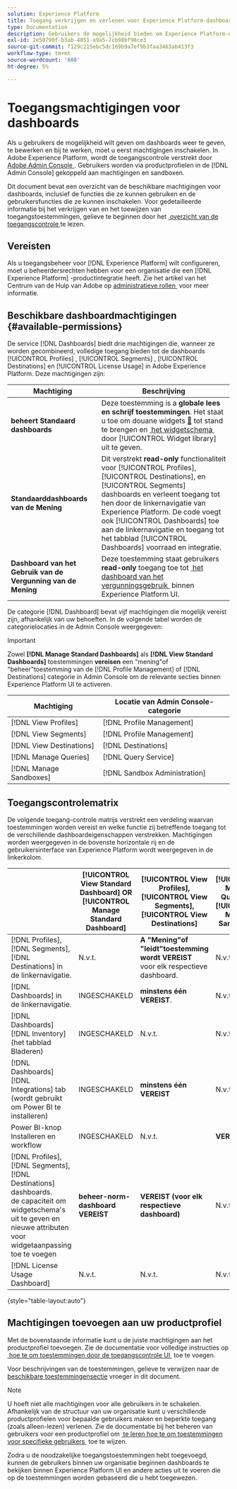 ```yaml
---
solution: Experience Platform
title: Toegang verkrijgen en verlenen voor Experience Platform-dashboards
type: Documentation
description: Gebruikers de mogelijkheid bieden om Experience Platform-dashboards te bekijken, te bewerken en bij te werken met Adobe Admin Console.
exl-id: 2e50790f-b3ab-4851-a9a5-7cb98bf98ce3
source-git-commit: f129c215ebc5dc169b9a7ef9b3faa3463ab413f3
workflow-type: tm+mt
source-wordcount: '608'
ht-degree: 5%

---
```


# Toegangsmachtigingen voor dashboards

Als u gebruikers de mogelijkheid wilt geven om dashboards weer te geven, te bewerken en bij te werken, moet u eerst machtigingen inschakelen. In Adobe Experience Platform, wordt de toegangscontrole verstrekt door [&#x200B; Adobe Admin Console &#x200B;](https://adminconsole.adobe.com/). Gebruikers worden via productprofielen in de [!DNL Admin Console] gekoppeld aan machtigingen en sandboxen.

Dit document bevat een overzicht van de beschikbare machtigingen voor dashboards, inclusief de functies die ze kunnen gebruiken en de gebruikersfuncties die ze kunnen inschakelen. Voor gedetailleerde informatie bij het verkrijgen van en het toewijzen van toegangstoestemmingen, gelieve te beginnen door het [&#x200B; overzicht van de toegangscontrole &#x200B;](../access-control/home.md) te lezen.

## Vereisten

Als u toegangsbeheer voor [!DNL Experience Platform] wilt configureren, moet u beheerdersrechten hebben voor een organisatie die een [!DNL Experience Platform] -productintegratie heeft. Zie het artikel van het Centrum van de Hulp van Adobe op [&#x200B; administratieve rollen &#x200B;](https://helpx.adobe.com/nl/enterprise/using/admin-roles.html) voor meer informatie.

## Beschikbare dashboardmachtigingen {#available-permissions}

De service [!DNL Dashboards] biedt drie machtigingen die, wanneer ze worden gecombineerd, volledige toegang bieden tot de dashboards [!UICONTROL Profiles] , [!UICONTROL Segments] , [!UICONTROL Destinations] en [!UICONTROL License Usage] in Adobe Experience Platform. Deze machtigingen zijn:

| Machtiging | Beschrijving |
|---|---|
| **beheert Standaard dashboards** | Deze toestemming is a **globale lees en schrijf toestemmingen**. Het staat u toe om douane widgets [&#128279;](./customize/custom-widgets.md) tot stand te brengen en [&#x200B; het widgetschema &#x200B;](./customize/edit-schema.md) door [!UICONTROL Widget library] uit te geven. |
| **Standaarddashboards van de Mening** | Dit verstrekt **read-only** functionaliteit voor [!UICONTROL Profiles], [!UICONTROL Destinations], en [!UICONTROL Segments] dashboards en verleent toegang tot hen door de linkernavigatie van Experience Platform. De code voegt ook [!UICONTROL Dashboards] toe aan de linkernavigatie en toegang tot het tabblad [!UICONTROL Dashboards] voorraad en integratie. |
| **Dashboard van het Gebruik van de Vergunning van de Mening** | Deze toestemming staat gebruikers **read-only** toegang toe tot [&#x200B; het dashboard van het vergunningsgebruik &#x200B;](./guides/license-usage.md) binnen Experience Platform UI. |

De categorie [!DNL Dashboard] bevat vijf machtigingen die mogelijk vereist zijn, afhankelijk van uw behoeften. In de volgende tabel worden de categorielocaties in de Admin Console weergegeven:

>[!IMPORTANT]
>
>Zowel **[!DNL Manage Standard Dashboards]** als **[!DNL View Standard Dashboards]** toestemmingen **vereisen** een &quot;mening&quot;of &quot;beheer&quot;toestemming van de [!DNL Profile Management] of [!DNL Destinations] categorie in Admin Console om de relevante secties binnen Experience Platform UI te activeren.

| Machtiging | Locatie van Admin Console-categorie |
|---|---|
| [!DNL View Profiles] | [!DNL Profile Management] |
| [!DNL View Segments] | [!DNL Profile Management] |
| [!DNL View Destinations] | [!DNL Destinations] |
| [!DNL Manage Queries] | [!DNL Query Service] |
| [!DNL Manage Sandboxes] | [!DNL Sandbox Administration] |

## Toegangscontrolematrix

De volgende toegang-controle matrijs verstrekt een verdeling waarvan toestemmingen worden vereist en welke functie zij betreffende toegang tot de verschillende dashboardeigenschappen verstrekken. Machtigingen worden weergegeven in de bovenste horizontale rij en de gebruikersinterface van Experience Platform wordt weergegeven in de linkerkolom.

|   | [!UICONTROL View Standard Dashboard] OR [!UICONTROL Manage Standard Dashboard] | [!UICONTROL View Profiles], <br/>[!UICONTROL View Segments], <br/> [!UICONTROL View Destinations] | [!UICONTROL Manage Queries] &amp; [!UICONTROL Manage Sandboxes] | [!UICONTROL View License Usage Dashboard] |
|---|---|---|---|---|
| [!DNL Profiles], <br/>[!DNL Segments], <br/>[!DNL Destinations] in de linkernavigatie. | N.v.t. | **A &quot;Mening&quot;of &quot;leidt&quot;toestemming wordt VEREIST** voor elk respectieve dashboard. | N.v.t. | N.v.t. |
| [!DNL Dashboards] in de linkernavigatie. | INGESCHAKELD | **minstens één VEREIST**. | N.v.t. | N.v.t. |
| [!DNL Dashboards] [!DNL Inventory] <br/> (het tabblad Bladeren) | INGESCHAKELD | N.v.t. | N.v.t. | N.v.t. |
| [!DNL Dashboards] [!DNL Integrations] tab <br/> (wordt gebruikt om Power BI te installeren) | INGESCHAKELD | **minstens één VEREIST** | N.v.t. | N.v.t. |
| Power BI-knop Installeren en workflow | INGESCHAKELD | N.v.t. | **VEREIST** | N.v.t. |
| [!DNL Profiles], <br/>[!DNL Segments], <br/>[!DNL Destinations] dashboards.<br/> de capaciteit om widgetschema&#39;s uit te geven en nieuwe attributen voor widgetaanpassing toe te voegen | **beheer-norm-dashboard VEREIST** | **VEREIST (voor elk respectieve dashboard)** | N.v.t. | N.v.t. |
| [!DNL License Usage Dashboard] | N.v.t. | N.v.t. | N.v.t. | INGESCHAKELD |

{style="table-layout:auto"}

## Machtigingen toevoegen aan uw productprofiel

Met de bovenstaande informatie kunt u de juiste machtigingen aan het productprofiel toevoegen. Zie de documentatie voor volledige instructies op [&#x200B; hoe te om toestemmingen door de toegangscontrole UI &#x200B;](../access-control/ui/permissions.md) toe te voegen.

Voor beschrijvingen van de toestemmingen, gelieve te verwijzen naar de [&#x200B; beschikbare toestemmingensectie &#x200B;](#available-permissions) vroeger in dit document.

>[!NOTE]
>
>U hoeft niet alle machtigingen voor alle gebruikers in te schakelen. Afhankelijk van de structuur van uw organisatie kunt u verschillende productprofielen voor bepaalde gebruikers maken en beperkte toegang (zoals alleen-lezen) verlenen. Zie de documentatie bij het beheren van gebruikers voor een productprofiel om [&#x200B; te leren hoe te om toestemmingen voor specifieke gebruikers &#x200B;](../access-control/ui/users.md) toe te wijzen.

Zodra u de noodzakelijke toegangstoestemmingen hebt toegevoegd, kunnen de gebruikers binnen uw organisatie beginnen dashboards te bekijken binnen Experience Platform UI en andere acties uit te voeren die op de toestemmingen worden gebaseerd die u hebt toegewezen.
